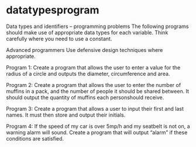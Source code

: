 # datatypesprogram

Data types and identifiers – programming problems
The following programs should make use of appropriate data types for each variable. Think carefully where you need to use a constant.


Advanced programmers Use defensive design techniques where appropriate.


Program 1: Create a program that allows the user to enter a value for the radius of a circle and outputs the diameter, circumference and area.

Program 2: Create a program that allows the user to enter the number of muffins in a pack, and the number of people it should be shared between.
It should output the quantity of muffins each personshould receive.

Program 3: Create a program that allows a user to input their first and last names. It must then store and output their initials.

Program 4: If the speed of my car is over 5mp/h and my seatbelt is not on, a warning alarm will sound. 
Create a program that will output “alarm” if these conditions are satisfied.	




